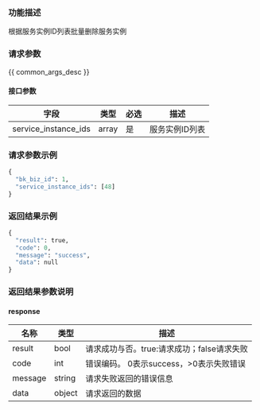 ### 功能描述

根据服务实例ID列表批量删除服务实例

### 请求参数

{{ common_args_desc }}

#### 接口参数

| 字段                 |  类型      | 必选	   |  描述                 |
|----------------------|------------|--------|-----------------------|
| service_instance_ids | array  | 是   | 服务实例ID列表 |

### 请求参数示例

```python
{
  "bk_biz_id": 1,
  "service_instance_ids": [48]
}
```

### 返回结果示例

```python
{
  "result": true,
  "code": 0,
  "message": "success",
  "data": null
}
```

### 返回结果参数说明

#### response

| 名称  | 类型  | 描述 |
|---|---|---|
| result | bool | 请求成功与否。true:请求成功；false请求失败 |
| code | int | 错误编码。 0表示success，>0表示失败错误 |
| message | string | 请求失败返回的错误信息 |
| data | object | 请求返回的数据 |
